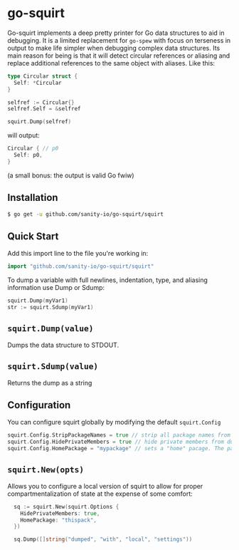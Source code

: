 # go-squirt

Go-squirt implements a deep pretty printer for Go data structures to aid in debugging. It is a limited
replacement for `go-spew` with focus on terseness in output to make life simpler when debugging complex
data structures. Its main reason for being is that it will detect circular references or aliasing and
replace additional references to the same object with aliases. Like this:


```go
type Circular struct {
  Self: *Circular
}

selfref := Circular{}
selfref.Self = &selfref

squirt.Dump(selfref)
```

will output:

```go
Circular { // p0
  Self: p0,
}
```
(a small bonus: the output is valid Go fwiw)

## Installation

```bash
$ go get -u github.com/sanity-io/go-squirt/squirt
```

## Quick Start

Add this import line to the file you're working in:

```go
import "github.com/sanity-io/go-squirt/squirt"
```

To dump a variable with full newlines, indentation, type, and aliasing
information use Dump or Sdump:

```go
squirt.Dump(myVar1)
str := squirt.Sdump(myVar1)
```
## `squirt.Dump(value)`
Dumps the data structure to STDOUT.

## `squirt.Sdump(value)`
Returns the dump as a string

## Configuration
You can configure squirt globally by modifying the default `squirt.Config`

```go
squirt.Config.StripPackageNames = true // strip all package names from types
squirt.Config.HidePrivateMembers = true // hide private members from dumped structs
squirt.Config.HomePackage = "mypackage" // sets a "home" pacage. The package name will be stripped from all its types
```
## `squirt.New(opts)`
Allows you to configure a local version of squirt to allow for proper compartmentalization of state at the
expense of some comfort:

``` go
  sq := squirt.New(squirt.Options {
    HidePrivateMembers: true,
    HomePackage: "thispack",
  })

  sq.Dump([]string("dumped", "with", "local", "settings"))
```

